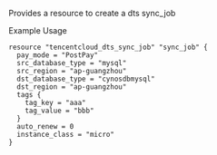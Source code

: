 Provides a resource to create a dts sync_job

Example Usage

```hcl
resource "tencentcloud_dts_sync_job" "sync_job" {
  pay_mode = "PostPay"
  src_database_type = "mysql"
  src_region = "ap-guangzhou"
  dst_database_type = "cynosdbmysql"
  dst_region = "ap-guangzhou"
  tags {
	tag_key = "aaa"
	tag_value = "bbb"
  }
  auto_renew = 0
  instance_class = "micro"
}

```